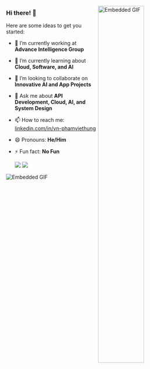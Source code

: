 <img align="right" width="50%"
src="https://img.wattpad.com/787e4039802bf103a14417b1e026abd324c24269/68747470733a2f2f73332e616d617a6f6e6177732e636f6d2f776174747061642d6d656469612d736572766963652f53746f7279496d6167652f4d5955464b6f2d6d5756334536513d3d2d3833313735303637302e313565643437363235643133343032303533393530343139313131382e676966?s=fit&w=460&h=460" alt="Embedded GIF">

### Hi there! 👋
Here are some ideas to get you started:

- 🔭 I’m currently working at **Advance Intelligence Group**
- 🌱 I’m currently learning about **Cloud, Software, and AI**
- 👯 I’m looking to collaborate on **Innovative AI and App Projects**
- 💬 Ask me about **API Development, Cloud, AI, and System Design**
- 📫 How to reach me: [linkedin.com/in/vn-phamviethung](https://www.linkedin.com/in/vn-phamviethung)
- 😄 Pronouns: **He/Him**
- ⚡ Fun fact: **No Fun**


  <picture width="100%" height="100%">
    <source
      srcset="https://github-readme-stats.vercel.app/api?username=pham0084&show_icons=true&theme=vue-dark&card_width=50"
      media="(prefers-color-scheme: dark)"
    />
    <source
      srcset="https://github-readme-stats.vercel.app/api?username=pham0084&show_icons=true&theme=vue&card_width=50"
      media="(prefers-color-scheme: light)"
    />
    <img src="https://github-readme-stats.vercel.app/api?username=pham0084&show_icons=true" />
  </picture>
  
  <picture width="100%" height="100%">
    <source
      srcset="http://github-readme-streak-stats.herokuapp.com/?user=pham0084&theme=vue-dark&date_format=M%20j%5B%2C%20Y%5D&ring=ff3068&fire=ff3068&sideNums=ff3068&card_width=60"
      media="(prefers-color-scheme: dark)"
    />
    <source
      srcset="http://github-readme-streak-stats.herokuapp.com/?user=pham0084&theme=vue&date_format=M%20j%5B%2C%20Y%5D&ring=ff3068&fire=ff3068&sideNums=ff3068&card_width=60"
      media="(prefers-color-scheme: light), (prefers-color-scheme: no-preference)"
    />
    <img src="https://github-readme-stats.vercel.app/api?username=pham0084&show_icons=true" />
  </picture>

<img src="https://img.wattpad.com/787e4039802bf103a14417b1e026abd324c24269/68747470733a2f2f73332e616d617a6f6e6177732e636f6d2f776174747061642d6d656469612d736572766963652f53746f7279496d6167652f4d5955464b6f2d6d5756334536513d3d2d3833313735303637302e313565643437363235643133343032303533393530343139313131382e676966?s=fit&w=460&h=460" alt="Embedded GIF">
 
 
